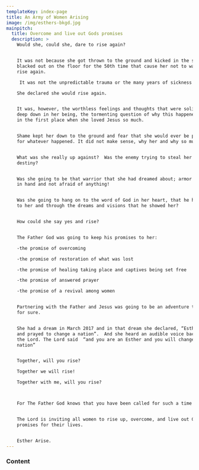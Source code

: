 ```yaml
---
templateKey: index-page
title: An Army of Women Arising
image: /img/esthers-bkgd.jpg
mainpitch:
  title: Overcome and live out Gods promises
  description: >
    Would she, could she, dare to rise again?


    It was not because she got thrown to the ground and kicked in the shins or
    blacked out on the floor for the 50th time that cause her not to want to
    rise again. 

     It was not the unpredictable trauma or the many years of sickness or miscarriages that caused her not to want to rise again.  

    She declared she would rise again. 


    It was, however, the worthless feelings and thoughts that were solidified
    deep down in her being, the tormenting question of why this happened to her
    in the first place when she loved Jesus so much.


    Shame kept her down to the ground and fear that she would ever be protected
    for whatever happened. It did not make sense, why her and why so much pain. 


    What was she really up against?  Was the enemy trying to steal her very
    destiny?


    Was she going to be that warrior that she had dreamed about; armor on, sword
    in hand and not afraid of anything! 


    Was she going to hang on to the word of God in her heart, that he had spoken
    to her and through the dreams and visions that he showed her? 


    How could she say yes and rise?


    The Father God was going to keep his promises to her: 

    -the promise of overcoming 

    -the promise of restoration of what was lost 

    -the promise of healing taking place and captives being set free  

    -the promise of answered prayer 

    -the promise of a revival among women 


    Partnering with the Father and Jesus was going to be an adventure that was
    for sure. 


    She had a dream in March 2017 and in that dream she declared, “Esther fasted
    and prayed to change a nation”.  And she heard an audible voice back from
    the Lord. The Lord said  “and you are an Esther and you will change a
    nation”


    Together, will you rise?

    Together we will rise!

    Together with me, will you rise?



    For The Father God knows that you have been called for such a time as this. 


    The Lord is inviting all women to rise up, overcome, and live out God's
    promises for their lives.  


    Esther Arise.
---
```

### Content 
